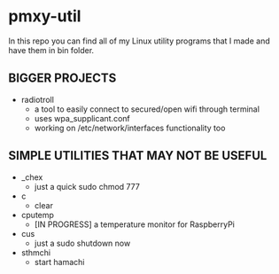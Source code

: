 # pmxy-util

In this repo you can find all of my Linux utility programs that I made and have them in bin folder.

<h2>BIGGER PROJECTS</h2>

* radiotroll
    * a tool to easily connect to secured/open wifi through terminal
    * uses wpa_supplicant.conf
    * working on /etc/network/interfaces functionality too

<h2>SIMPLE UTILITIES THAT MAY NOT BE USEFUL</h2>

* _chex 
    * just a quick sudo chmod 777
* c
    * clear
* cputemp
    * [IN PROGRESS] a temperature monitor for RaspberryPi
* cus
    * just a sudo shutdown now
* sthmchi
    * start hamachi